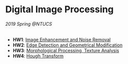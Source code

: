 # Digital Image Processing
###### 2019 Spring @NTUCS

* **HW1**: [Image Enhancement and Noise Removal](https://github.com/Rscathac/Digital-Image-Processing/tree/master/hw1)
* **HW2**: [Edge Detection and Geometrical Modification](https://github.com/Rscathac/Digital-Image-Processing/tree/master/hw2)
* **HW3**: [Morphological Processing, Texture Analysis](https://github.com/Rscathac/Digital-Image-Processing/tree/master/hw3)
* **HW4**: [Hough Transform](https://github.com/Rscathac/Digital-Image-Processing/tree/master/hw4)
